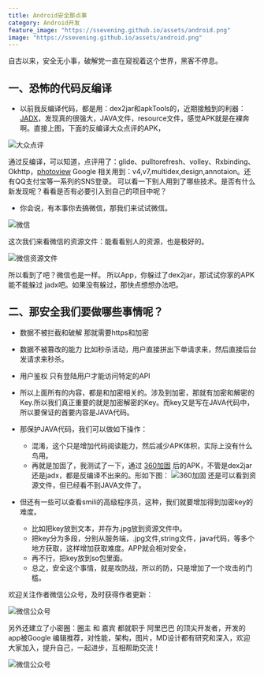 ```yaml
---
title: Android安全那点事
category: Android开发
feature_image: "https://ssevening.github.io/assets/android.png"
image: "https://ssevening.github.io/assets/android.png"
---
```

自古以来，安全无小事，破解党一直在窥视着这个世界，黑客不停息。


<!-- more -->

## 一、恐怖的代码反编译

* 以前我反编译代码，都是用：dex2jar和apkTools的，近期接触到的利器：[JADX](https://github.com/ssevening/jadx)，发现真的很强大，JAVA文件，resource文件，感觉APK就是在裸奔啊。直接上图，下面的反编译大众点评的APK，

![大众点评](https://ssevening.github.io/assets/jadx/jadx_dianping.png)

通过反编译，可以知道，点评用了：glide、pulltorefresh、volley、Rxbinding、Okhttp，[photoview](https://github.com/chrisbanes/photoview) Google 相关用到：v4,v7,multidex,design,annotaion。还有QQ支付宝等一系列的SNS登录。
可以看一下别人用到了哪些技术。是否有什么新发现呢？看看是否有必要引入到自己的项目中呢？

* 你会说，有本事你去搞微信，那我们来试试微信。

![微信](https://ssevening.github.io/assets/jadx/jadx_weichat.png)

这次我们来看微信的资源文件：能看看别人的资源，也是极好的。

![微信资源文件](https://ssevening.github.io/assets/jadx/jadx_weichat_res.png)


所以看到了吧？微信也是一样。
所以App，你躲过了dex2jar，那试试你家的APK能不能躲过 jadx吧。如果没有躲过，那快点想想办法吧。

## 二、那安全我们要做哪些事情呢？
* 数据不被拦截和破解 那就需要https和加密
* 数据不被篡改的能力 比如秒杀活动，用户直接拼出下单请求来，然后直接后台发请求来秒杀。
* 用户鉴权 只有登陆用户才能访问特定的API
* 所以上面所有的内容，都是和加密相关的。涉及到加密，那就有加密和解密的Key.所以我们真正重要的就是加密解密的Key。而key又是写在JAVA代码中，所以要保证的首要内容是JAVA代码。
* 那保护JAVA代码，我们可以做如下操作：
  * 混淆，这个只是增加代码阅读能力，然后减少APK体积，实际上没有什么鸟用。
  * 再就是加固了，我测试了一下，通过 [360加固](http://jiagu.360.cn) 后的APK，不管是dex2jar还是jadx，都是反编译不出来的。形如下图：
![360加固](https://ssevening.github.io/assets/jadx/jadx_jiagu.png)
还是可以看到资源文件，但已经看不到JAVA文件了。
  
* 但还有一些可以查看smili的高级程序员，这种，我们就要增加得到加密key的难度。
   * 比如把key放到文本，并存为.jpg放到资源文件中。
   * 把key分为多段，分别从服务端，.jpg文件,string文件，java代码，等多个地方获取，这样增加获取难度。APP就会相对安全，
   * 再不行，把key放到so包里面。
   * 总之，安全这个事情，就是攻防战，所以的防，只是增加了一个攻击的门槛。

   


欢迎关注作者微信公众号，及时获得作者更新：

![微信公众号](https://ssevening.github.io/assets/weichat_qrcode.jpg)

另外还建立了小密圈：圈主 和 嘉宾 都就职于 阿里巴巴 的顶尖开发者，开发的app被Google 编辑推荐，对性能，架构，图片，MD设计都有研究和深入，欢迎大家加入，提升自己，一起进步，互相帮助交流！

![微信公众号](https://ssevening.github.io/assets/mi_qrcode.png)










